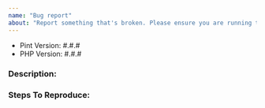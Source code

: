 ```yaml
---
name: "Bug report"
about: "Report something that's broken. Please ensure you are running the latest version of Pint: https://github.com/laravel/pint/releases"
---
```


<!-- DO NOT THROW THIS AWAY -->
<!-- Fill out the FULL versions with patch versions -->

- Pint Version: #.#.#
- PHP Version: #.#.#

### Description:


### Steps To Reproduce:
